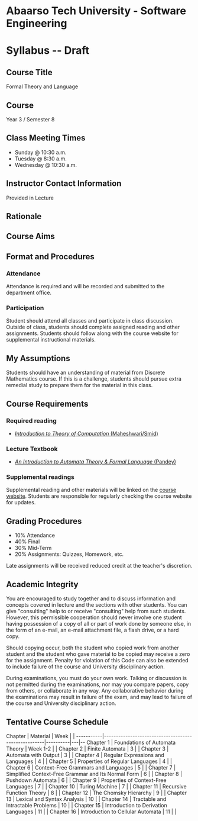 # Abaarso Tech University - Software Engineering

# Syllabus -- Draft

## Course Title
Formal Theory and Language

## Course
Year 3 / Semester 8

## Class Meeting Times
* Sunday @ 10:30 a.m.
* Tuesday @ 8:30 a.m.
* Wednesday @ 10:30 a.m.

## Instructor Contact Information

Provided in Lecture

## Rationale



## Course Aims




## Format and Procedures

### Attendance

Attendance is required and will be recorded and submitted to the department office.

### Participation

Student should attend all classes and participate in class discussion.  Outside of class, students should complete assigned reading and other assignments.  Students should follow along with the course website for supplemental instructional materials.

##  My Assumptions

Students should have an understanding of material from Discrete Mathematics course.  If this is a challenge, students should pursue extra remedial study to prepare them for the material in this class.

## Course Requirements

### Required reading
* [*Introduction to Theory of Computation* (Maheshwari/Smid)](http://cglab.ca/~michiel/TheoryOfComputation/TheoryOfComputation.pdf)

### Lecture Textbook
* [*An Introduction to Automata Theory & Formal Language* (Pandey)](https://www.amazon.com/Introduction-Automata-Theory-Formal/dp/8188458473/)

### Supplemental readings
Supplemental reading and other materials will be linked on the [course website](https://atu-se.github.io/courses/ftl/).  Students are responsible for regularly checking the course website for updates.




## Grading Procedures

* 10% Attendance
* 40% Final
* 30% Mid-Term
* 20% Assignments: Quizzes, Homework, etc.

Late assignments will be received reduced credit at the teacher's discretion.


## Academic Integrity

You are encouraged to study together and to discuss information and concepts covered in lecture and the sections with other students. You can give "consulting" help to or receive "consulting" help from such students. However, this permissible cooperation should never involve one student having possession of a copy of all or part of work done by someone else, in the form of an e-mail, an e-mail attachment file, a flash drive, or a hard copy.

Should copying occur, both the student who copied work from another student and the student who gave material to be copied may receive a zero for the assignment. Penalty for violation of this Code can also be extended to include failure of the course and University disciplinary action.

During examinations, you must do your own work. Talking or discussion is not permitted during the examinations, nor may you compare papers, copy from others, or collaborate in any way. Any collaborative behavior during the examinations may result in failure of the exam, and may lead to failure of the course and University disciplinary action.


## Tentative Course Schedule

Chapter    | Material                                            | Week     |   |
-----------|-----------------------------------------------------|----------|---|--
Chapter 1  | Foundations of Automata Theory                      | Week 1-2 |   |
Chapter 2  | Finite Automata                                     | 3        |   |
Chapter 3  | Automata with Output                                | 3        |   |
Chapter 4  | Regular Expressions and Languages                   | 4        |   |
Chapter 5  | Properties of Regular Languages                     | 4        |   |
Chapter 6  | Context-Free Grammars and Languages                 | 5        |   |
Chapter 7  | Simplified Context-Free Grammar and Its Normal Form | 6        |   |
Chapter 8  | Pushdown Automata                                   | 6        |   |
Chapter 9  | Properties of Context-Free Languages                | 7        |   |
Chapter 10 | Turing Machine                                      | 7        |   |
Chapter 11 | Recursive Function Theory                           | 8        |   |
Chapter 12 | The Chomsky Hierarchy                               | 9        |   |
Chapter 13 | Lexical and Syntax Analysis                         | 10       |   |
Chapter 14 | Tractable and Intractable Problems                  | 10       |   |
Chapter 15 | Introduction to Derivation Languages                | 11       |   |
Chapter 16 | Introduction to Cellular Automata                   | 11       |   |
